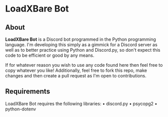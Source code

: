 # LoadXBare Bot
## About
**LoadXBare Bot** is a Discord bot programmed in the Python programming language. I'm developing this simply as a gimmick for a Discord server as well as to better practice using Python and Discord.py, so don't expect this code to be efficient or good by any means.

If for whatever reason you wish to use any code found here then feel free to copy whatever you like!
Additionally, feel free to fork this repo, make changes and then create a pull request as I'm open to contributions.

## Requirements
LoadXBare Bot requires the following libraries:
• discord.py
• psycopg2
• python-dotenv